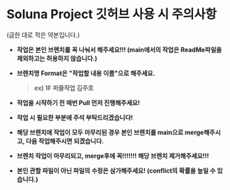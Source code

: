Soluna Project 깃허브 사용 시 주의사항
=========================
(급한 대로 적은 약본입니다.)

* **작업은 본인 브렌치를 꼭 나눠서 해주세요!!! (main에서의 작업은 ReadMe파일을 제외하고는 허용하지 않습니다.)**

* **브렌치명 Format은 "작업할 내용 이름"으로 해주세요.** 
  > **ex) 1F 퍼즐작업 김주호**

* **작업을 시작하기 전 매번 Pull 먼저 진행해주세요!**

* **작업 시 필요한 부분에 주석 부탁드리겠습니다!**

* **해당 브렌치에 작업이 모두 마무리된 경우 본인 브렌치를 main으로 merge해주시고, 다음 작업해주시면 되겠습니다.**

* **브렌치 작업이 마무리되고, merge후에 꼭!!!!!!! 해당 브렌치 제거해주세요!!!**

* **본인 관할 파일이 아닌 파일의 수정은 삼가해주세요! (conflict의 확률을 높일 수 있습니다.)**
